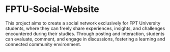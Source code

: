 # FPTU-Social-Website
This project aims to create a social network exclusively for FPT University students, where they can freely share experiences, insights, and challenges encountered during their studies. Through posting and interaction, students can evaluate, comment, and engage in discussions, fostering a learning and connected community environment.
